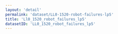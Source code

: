 ```yaml
---
layout: 'detail'
permalink: 'dataset/LL0-1520-robot-failures-lp5'
title: 'Ll0_1520_robot_failures_lp5'
datasetID: 'LL0_1520_robot_failures_lp5'
---
```

